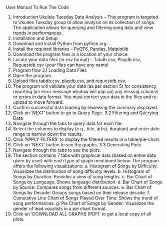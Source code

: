 User Manual To Run The Code 
1. Introduction 
Ukulele Tuesday Data Analysis – This program is targeted to Ukulele Tuesday group to allow analysis 
on its collection of songs. The application allows for querying and filtering song data and view trends 
in performances. 
2. Installation and Setup 
1. Download and install Python from python.org. 
2. Install the required libraries – PyQT6, Pandas, Matplotlib 
3. Download the program files in a location of your choice. 
4. Locate your data files (in csv format) – Tabdb.csv, Playdb.csv, Requestdb.csv (your files can have 
any name) 
3. Program flow 
3.1 Loading Data Files 
1. Open the program. 
2. Upload files tabdb.csv, playdb.csv, and requestdb.csv. 
3. The program will validate your data (as per section 5) for consistency, reporting (an error 
message window will pop up) any missing columns or errors in data format. You must correct 
your data in the files and re-upload to move forward. 
4. Confirm successful data loading by reviewing the summary displayed. 
5. Click on ‘NEXT’ button to go to Query Page. 
3.2 Filtering and Querying Data 
1. Navigate through the tabs to query data for each file. 
2. Select the columns to display (e.g., title, artist, duration) and enter date range to narrow down 
the results. 
3. Click ‘APPLY FILTERS’ to display the filtered results in a table/pie-chart. 
4. Click on ‘NEXT’ button to see the graphs. 
3.3 Generating Plots 
1. Navigate through the tabs to see the plots. 
2. The section contains 7 tabs with graphical data (based on entire data given by user) with each 
type of graph mentioned below. 
The program offers the following visualizations: 
a. 
Histogram of Songs by Difficulty: Visualizes the distribution of song difficulty 
levels. 
b. Histogram of Songs by Duration: Provides a view of song lengths. 
c. 
Bar Chart of Songs by Language: Shows language distribution. 
d. Bar Chart of Songs by Source: Compares songs from different sources. 
e. 
Bar Chart of Songs by Decade: Groups songs based on their release decade. 
f. 
Cumulative Line Chart of Songs Played Over Time: Shows the trend of song 
performances. 
g. Pie Chart of Songs by Gender: Visualizes the gender of lead vocalists in a pie chart 
format. 
3. Click on ‘DOWNLOAD ALL GRAPHS (PDF)’ to get a local copy of all plots. 
